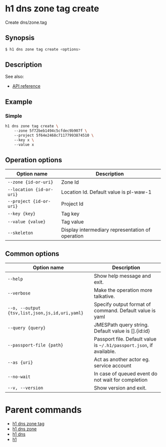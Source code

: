 
# h1 dns zone tag create

Create dns/zone.tag

## Synopsis

```bash
$ h1 dns zone tag create <options>
```

## Description

See also:

* [API reference](https://api.hyperone.com/v2/docs#operation/dns_project_zone_tag_create)

## Example


### Simple

```bash
h1 dns zone tag create \ 
	--zone 5f72beb1494c5cfdec9b907f \ 
	--project 5f64e2468c71177993874510 \ 
	--key x \ 
	--value x
```

## Operation options

| Option name                  | Description                                      |
| ---------------------------- | ------------------------------------------------ |
| ```--zone {id-or-uri}```     | Zone Id                                          |
| ```--location {id-or-uri}``` | Location Id. Default value is pl-waw-1           |
| ```--project {id-or-uri}```  | Project Id                                       |
| ```--key {key}```            | Tag key                                          |
| ```--value {value}```        | Tag value                                        |
| ```--skeleton```             | Display intermediary representation of operation |

## Common options

| Option name                                        | Description                                                              |
| -------------------------------------------------- | ------------------------------------------------------------------------ |
| ```--help```                                       | Show help message and exit.                                              |
| ```--verbose```                                    | Make the operation more talkative.                                       |
| ```--o, --output {tsv,list,json,js,id,uri,yaml}``` | Specify output format of command. Default value is yaml                  |
| ```--query {query}```                              | JMESPath query string. Default value is [].\{id:id\}                     |
| ```--passport-file {path}```                       | Passport file. Default value is ```~/.h1/passport.json```, if available. |
| ```--as {uri}```                                   | Act as another actor eg. service account                                 |
| ```--no-wait```                                    | In case of queued event do not wait for completion                       |
| ```--v, --version```                               | Show version and exit.                                                   |

# Parent commands

* [h1 dns zone tag](./../README.md)
* [h1 dns zone](./../../README.md)
* [h1 dns](./../../../README.md)
* [h1](./../../../../README.md)
